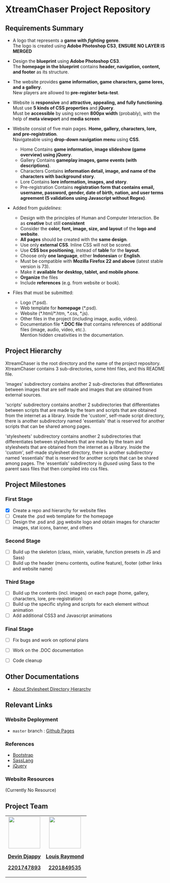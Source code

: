 # XtreamChaser Project Repository



## Requirements Summary
- A logo that represents a **game with *fighting* genre**.  
  The logo is created using **Adobe Photoshop CS3**, **ENSURE NO LAYER IS MERGED**
- Design the **blueprint** using **Adobe Photoshop CS3**.  
  The **homepage in the blueprint** contains **header, navigation, content, and footer** as its structure.
- The website provides **game information, game characters, game lores, and a gallery**.  
  New players are allowed to **pre-register beta-test**. 
- Website is **responsive** and **attractive, appealing, and fully functioning**.  
  Must use **5 kinds of CSS properties** and **jQuery**.  
  Must be **accessible** by using screen **800px width** (probably), with the help of **meta viewport** and 
  **media screen**
- Website consist of five main pages. **Home, gallery, characters, lore, and pre-registration**.  
  Navigateable using **drop-down navigation menu** using **CSS**.  
  - Home
    Contains **game information, image slideshow (game overview) using jQuery**.
  - Gallery
    Contains **gameplay images, game events (with descriptions)**.
  - Characters
    Contains **information detail, image, and name of the characters with background story**.
  - Lore
    Contains **lore information, images, and story**.
  - Pre-registration
    Contains **registration form that contains email, username, password, gender, date of birth, nation, and
    user terms agreement (5 validations using Javascript without Regex)**.
    
- Added from *guidelines*:
  - Design with the principles of Human and Computer Interaction. Be as **creative** but still **consistent**
  - Consider the **color, font, image, size, and layout** of the **logo and website**.
  - **All pages** should be created with the **same design**.
  - Use only **external CSS**. Inline CSS will not be scored.
  - Use **CSS box positioning**, instead of **table** for the **layout**.
  - Choose only **one language**, either **Indonesian** or **English**. 
  - Must be compatible with **Mozilla Firefox 22 and above** (latest stable version is 73).
  - Make it **available for desktop, tablet, and mobile phone**.
  - **Organize** the files
  - Include **references** (e.g. from website or book).

- Files that must be submitted:
  - Logo (\*.psd).
  - Web template for **homepage** (\*.psd).
  - Website (\*.html/\*.htm, \*.css, \*.js).
  - Other files in the project (including image, audio, video).
  - Documentation file **\*.DOC file** that contains references of additional files (image, audio, video, etc.).  
    Mention hidden creativities in the documentation.
    
    
## Project Hierarchy 
XtreamChaser is the root directory and the name of the project repository.  
XtreamChaser contains 3 sub-directories, some html files, and this README file.  
  

'images' subdirectory contains another 2 sub-directories that differentiates between images that are self made
and images that are obtained from external sources.  

'scripts' subdirectory contains another 2 subdirectories that differentiates between scripts that are made by the team
and scripts that are obtained from the internet as a library. Inside the 'custom', self-made script directory, there is 
another subdirectory named 'essentials' that is reserved for another scripts that can be shared among pages.  

'stylesheets' subdirectory contains another 2 subdirectories that differentiates between stylesheets that are made 
by the team and stylesheets that are obtained from the internet as a library. Inside the 'custom', self-made stylesheet 
directory, there is another subdirectory named 'essentials' that is reserved for another scripts that can be shared 
among pages. The 'essentials' subdirectory is *@use*d using Sass to the parent sass files that then compiled into css
files.


## Project Milestones
### First Stage
- [x] Create a repo and hierarchy for website files
- [ ] Create the \.psd web template for the homepage
- [ ] Design the \.psd and \.jpg website logo and obtain images for character images, stat icons, banner, and others
### Second Stage
- [ ] Build up the skeleton (class, mixin, variable, function presets in JS and Sass)
- [ ] Build up the header (menu contents, outline feature), footer (other links and website name)
### Third Stage
- [ ] Build up the contents (incl. images) on each page (home, gallery, characters, lore, pre-registration)
- [ ] Build up the specific styling and scripts for each element without animation
- [ ] Add additional CSS3 and Javascript animations
### Final Stage
- [ ] Fix bugs and work on optional plans
- [ ] Work on the \.DOC documentation
- [ ] Code cleanup


## Other Documentations
- [About Stylesheet Directory Hierarchy](stylesheets/README.md)


## Relevant Links
### Website Deployment
- `master` branch : [Github Pages](https://ccxex29.github.io/XtreamChaser/)
### References
- [Bootstrap](https://getbootstrap.com/docs/)
- [SassLang](https://sass-lang.com/documentation)
- [jQuery](https://api.jquery.com/)
### Website Resources
(Currently No Resource)


## Project Team

<table>
	<tr>
		<td align="center">
			<a href="https://github.com/learnDD">
				<img src="https://avatars2.githubusercontent.com/u/42337500?s=460&v=4" alt="" width="100px">
				<br/>
				<p style="font-weight: 600; line-height: 1.2;"><b>Devin Djappy</b></p>
				<p style="font-weight: 600; line-height: 1.2;">2201747893</p>
			</a>
		</td>
		<td align="center">
			<a href="https://github.com/ccxex29">
				<img src="https://avatars2.githubusercontent.com/u/7277103?s=460&v=4" alt="" width="100px">
				<br/>
				<p style="font-weight: 600; line-height: 1.2;"><b>Louis Raymond</b></p>
				<p style="font-weight: 600; line-height: 1.2;">2201849535</p>
			</a>
		</td>
	</tr>
</table>
